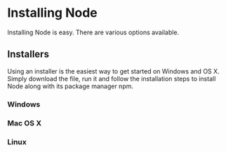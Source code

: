 # Installing Node
Installing Node is easy. There are various options available.

## Installers
Using an installer is the easiest way to get started on Windows and OS X. Simply download the file, run it and follow the installation steps to install Node along with its package manager npm.

### Windows

### Mac OS X

### Linux
